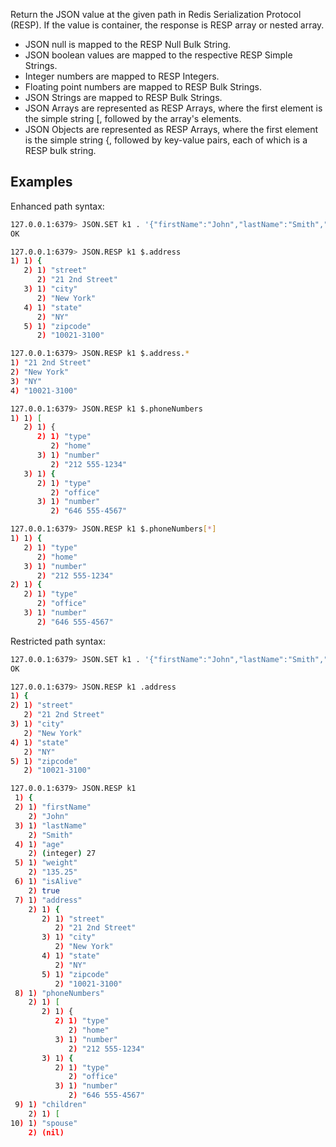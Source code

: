 Return the JSON value at the given path in Redis Serialization Protocol (RESP).
If the value is container, the response is RESP array or nested array.


* JSON null is mapped to the RESP Null Bulk String.
* JSON boolean values are mapped to the respective RESP Simple Strings.
* Integer numbers are mapped to RESP Integers.
* Floating point numbers are mapped to RESP Bulk Strings.
* JSON Strings are mapped to RESP Bulk Strings.
* JSON Arrays are represented as RESP Arrays, where the first element is the simple string [, followed by the array's elements.
* JSON Objects are represented as RESP Arrays, where the first element is the simple string {, followed by key-value pairs, each of which is a RESP bulk string.

## Examples

Enhanced path syntax:

```bash
127.0.0.1:6379> JSON.SET k1 . '{"firstName":"John","lastName":"Smith","age":27,"weight":135.25,"isAlive":true,"address":{"street":"21 2nd Street","city":"New York","state":"NY","zipcode":"10021-3100"},"phoneNumbers":[{"type":"home","number":"212 555-1234"},{"type":"office","number":"646 555-4567"}],"children":[],"spouse":null}'
OK

127.0.0.1:6379> JSON.RESP k1 $.address
1) 1) {
   2) 1) "street"
      2) "21 2nd Street"
   3) 1) "city"
      2) "New York"
   4) 1) "state"
      2) "NY"
   5) 1) "zipcode"
      2) "10021-3100"

127.0.0.1:6379> JSON.RESP k1 $.address.*
1) "21 2nd Street"
2) "New York"
3) "NY"
4) "10021-3100"

127.0.0.1:6379> JSON.RESP k1 $.phoneNumbers
1) 1) [
   2) 1) {
      2) 1) "type"
         2) "home"
      3) 1) "number"
         2) "212 555-1234"
   3) 1) {
      2) 1) "type"
         2) "office"
      3) 1) "number"
         2) "646 555-4567"

127.0.0.1:6379> JSON.RESP k1 $.phoneNumbers[*]
1) 1) {
   2) 1) "type"
      2) "home"
   3) 1) "number"
      2) "212 555-1234"
2) 1) {
   2) 1) "type"
      2) "office"
   3) 1) "number"
      2) "646 555-4567"
```

Restricted path syntax:

```bash
127.0.0.1:6379> JSON.SET k1 . '{"firstName":"John","lastName":"Smith","age":27,"weight":135.25,"isAlive":true,"address":{"street":"21 2nd Street","city":"New York","state":"NY","zipcode":"10021-3100"},"phoneNumbers":[{"type":"home","number":"212 555-1234"},{"type":"office","number":"646 555-4567"}],"children":[],"spouse":null}'
OK

127.0.0.1:6379> JSON.RESP k1 .address
1) {
2) 1) "street"
   2) "21 2nd Street"
3) 1) "city"
   2) "New York"
4) 1) "state"
   2) "NY"
5) 1) "zipcode"
   2) "10021-3100"

127.0.0.1:6379> JSON.RESP k1
 1) {
 2) 1) "firstName"
    2) "John"
 3) 1) "lastName"
    2) "Smith"
 4) 1) "age"
    2) (integer) 27
 5) 1) "weight"
    2) "135.25"
 6) 1) "isAlive"
    2) true
 7) 1) "address"
    2) 1) {
       2) 1) "street"
          2) "21 2nd Street"
       3) 1) "city"
          2) "New York"
       4) 1) "state"
          2) "NY"
       5) 1) "zipcode"
          2) "10021-3100"
 8) 1) "phoneNumbers"
    2) 1) [
       2) 1) {
          2) 1) "type"
             2) "home"
          3) 1) "number"
             2) "212 555-1234"
       3) 1) {
          2) 1) "type"
             2) "office"
          3) 1) "number"
             2) "646 555-4567"
 9) 1) "children"
    2) 1) [
10) 1) "spouse"
    2) (nil)
```
